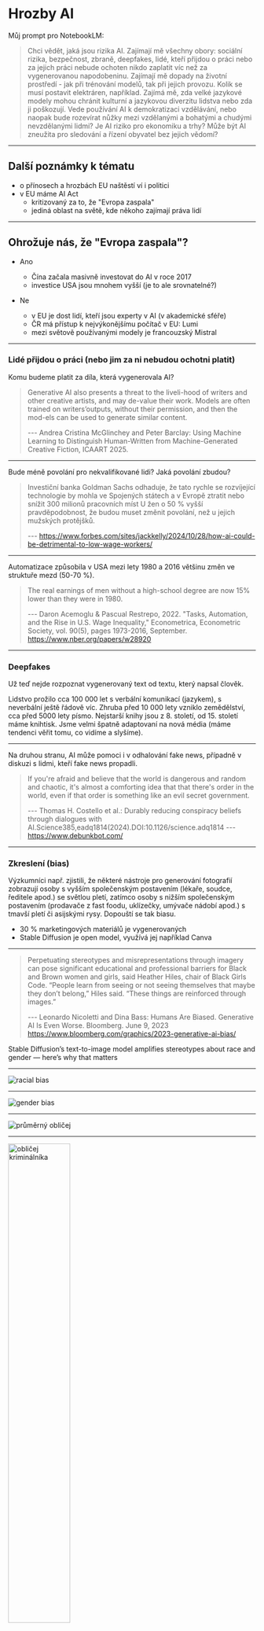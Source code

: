 # Hrozby AI

Můj prompt pro NotebookLM:

> Chci vědět, jaká jsou rizika AI. Zajímají mě všechny obory: sociální rizika, bezpečnost, zbraně, deepfakes, lidé, kteří přijdou o práci nebo za jejich práci nebude ochoten nikdo zaplatit víc než za vygenerovanou napodobeninu. Zajímají mě dopady na životní prostředí - jak při trénování modelů, tak při jejich provozu. Kolik se musí postavit elektráren, například. Zajímá mě, zda velké jazykové modely mohou chránit kulturní a jazykovou diverzitu lidstva nebo zda ji poškozují. Vede používání AI k demokratizaci vzdělávání, nebo naopak bude rozevírat nůžky mezi vzdělanými a bohatými a chudými nevzdělanými lidmi? Je AI riziko pro ekonomiku a trhy? Může být AI zneužita pro sledování a řízení obyvatel bez jejich vědomí?


---

## Další poznámky k tématu

- o přínosech a hrozbách EU naštěstí ví i politici
- v EU máme AI Act
  - kritizovaný za to, že "Evropa zaspala"
  - jediná oblast na světě, kde někoho zajímají práva lidí

---

##  Ohrožuje nás, že "Evropa zaspala"?

- Ano

  - Čína začala masivně investovat do AI v roce 2017
  - investice USA jsou mnohem vyšší (je to ale srovnatelné?)

- Ne

  - v EU je dost lidí, kteří jsou experty v AI (v akademické sféře)
  - ČR má přístup k nejvýkonějšímu počítač v EU: Lumi
  - mezi světově používanými modely je francouzský Mistral

---

### Lidé přijdou o práci (nebo jim za ni nebudou ochotni platit)

Komu budeme platit za díla, která vygenerovala AI?

> Generative AI also presents a threat to the liveli-hood of writers and other creative artists, and may de-value their work. Models are often trained on writers’outputs, without their permission, and then the mod-els can be used to generate similar content.
>
> --- Andrea Cristina McGlinchey and Peter Barclay: Using Machine Learning to Distinguish Human-Written from Machine-Generated Creative Fiction, ICAART 2025.

---

Bude méně povolání pro nekvalifikované lidi? Jaká povolání zbudou?

> Investiční banka Goldman Sachs odhaduje, že tato rychle se rozvíjející technologie by mohla ve Spojených státech a v Evropě ztratit nebo snížit 300 milionů pracovních míst
> U žen o 50 % vyšší pravděpodobnost, že budou muset změnit povolání, než u jejich mužských protějšků.
>
> --- https://www.forbes.com/sites/jackkelly/2024/10/28/how-ai-could-be-detrimental-to-low-wage-workers/

---
Automatizace způsobila v USA mezi lety 1980 a 2016 většinu změn ve struktuře mezd (50-70 %).

> The real earnings of men without a high-school degree are now 15% lower than they were in 1980.
>
> --- Daron Acemoglu & Pascual Restrepo, 2022. "Tasks, Automation, and the Rise in U.S. Wage Inequality," Econometrica, Econometric Society, vol. 90(5), pages 1973-2016, September.
https://www.nber.org/papers/w28920

---

### Deepfakes 

Už teď nejde rozpoznat vygenerovaný text od textu, který napsal člověk.

Lidstvo prožilo cca 100 000 let s verbální komunikací (jazykem), s neverbální ještě řádově víc. Zhruba před 10 000 lety vzniklo zemědělství, cca před 5000 lety písmo. Nejstarší knihy jsou z 8. století, od 15. století máme knihtisk.
Jsme velmi špatně adaptovaní na nová média (máme tendenci věřit tomu, co vidíme a slyšíme).

--- 

Na druhou stranu, AI může pomoci i v odhalování fake news, případně v diskuzi s lidmi, kteří fake news propadli. 

> If you're afraid and believe that the world is dangerous and random and chaotic, it's almost a comforting idea that that there's order in the world, even if that order is something like an evil secret government.
>
> --- Thomas H. Costello et al.: Durably reducing conspiracy beliefs through dialogues with AI.Science385,eadq1814(2024).DOI:10.1126/science.adq1814
> --- https://www.debunkbot.com/

---

### Zkreslení (bias)

Výzkumníci např. zjistili, že některé nástroje pro generování fotografií zobrazují osoby s vyšším společenským postavením (lékaře, soudce, ředitele apod.) se světlou pletí, zatímco osoby s nižším společenským postavením (prodavače z fast foodu, uklízečky, umývače nádobí apod.) s tmavší pletí či asijskými rysy. Dopouští se tak biasu.

- 30 % marketingových materiálů je vygenerovaných
- Stable Diffusion je open model, využívá jej například Canva

---

> Perpetuating stereotypes and misrepresentations through imagery can pose significant educational and professional barriers for Black and Brown women and girls, said Heather Hiles, chair of Black Girls Code.
> “People learn from seeing or not seeing themselves that maybe they don’t belong,” Hiles said. “These things are reinforced through images.”
>
> --- Leonardo Nicoletti and Dina Bass: Humans Are Biased. Generative AI Is Even Worse. Bloomberg. June 9, 2023
> https://www.bloomberg.com/graphics/2023-generative-ai-bias/

Stable Diffusion’s text-to-image model amplifies stereotypes about race and gender — here’s why that matters

---

![racial bias](racial_bias.png)

---

![gender bias](gender_bias.png)

---

![průměrný obličej](average-face.png)

---

<img src="criminals.png" alt="obličej kriminálníka" width="50%"/>

---

### Zkreslení v jazyce

Zánik jazyků: z cca 7000 jazyků světa se jich k trénování chatbotů použilo asi 100.

Rozpoznání hlasu: modely nejsou schopny rozpoznat dialekty, akcent a jiné varianty jazyka.

Budeme mluvit a psát všichni stejně?

---

### Sledování a porušení soukromí

Běžně používáme biometrické údaje: nejčastěji otisk prstu.

Už dlouhou dobu funguje docela dobře rozpoznávání lidí obličejů a styl chůze (gait).

Naštěstí pro nás, EU AI Act používání AI pro sledování lidí zakazuje. Naneštěstí používáme množství technologií, které pocházejí odjinud.

Krádeže identit: napodobení hlasu, deepfake videa, porušení online privacy

Na druhou stranu tytéž technologie pomáhají (zachování hlasu pro pacienty po odstranění části nebo celé hlasivky).

---

### Oslabení etických pravidel

Podvádět je tak snadné!

- falešné recenze
- školní práce
- akademická integrita
- záplava falešných CV a referencí 

---
###
Etika a AI ve zdravotnictví

- má mnoho výhod (v diagnostice, nano lécích, datové analytice)
- může mít málo lidskosti (empatie, porozumění, emoce, kreativita)
- snížená komunikace a sociální interakce

---

### Autonomní zbraně

- roboti, drony, ...
- kyberútoky
- ničení podmořských kabelů (které přenesou přes 97 % světových dat)
- sabotáže


---
Nová studená válka?


>Submarine cable competition between the United States and China has serious implications for today’s information war. If China and the U.S. continue to bid against each other, countries will be forced to choose between their cable networks, forming a “digital Iron Curtain” that splits the internet ecosystem in two.
>
> --- Nicole Robinson, Grace Phillips: The Emerging “Cold Tech War” Between the U.S and China. Aug 2023. The Heritage Foundation.
> --- https://www.heritage.org/big-tech/commentary/the-emerging-cold-tech-war-between-the-us-and-china

---

## Je lidstvo schopné se dohodnout?

- už několikrát se to podařilo (mezinárodní dohody o rádiovém vysílání, podmořských kabelech, lovu velryb, ...)
- dokonce se to podařilo i dost rychle (omezení freonů a ozonová díra)

